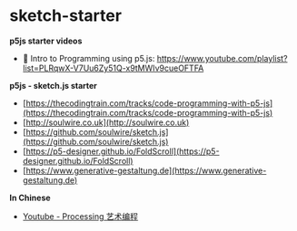 # sketch-starter

**p5js starter videos**

-   🎥 Intro to Programming using p5.js: https://www.youtube.com/playlist?list=PLRqwX-V7Uu6Zy51Q-x9tMWIv9cueOFTFA

**p5js - sketch.js starter**

- [https://thecodingtrain.com/tracks/code-programming-with-p5-js](https://thecodingtrain.com/tracks/code-programming-with-p5-js)
- [http://soulwire.co.uk](http://soulwire.co.uk)
- [https://github.com/soulwire/sketch.js](https://github.com/soulwire/sketch.js)
- [https://p5-designer.github.io/FoldScroll](https://p5-designer.github.io/FoldScroll)
- [https://www.generative-gestaltung.de](https://www.generative-gestaltung.de)

**In Chinese** 

- [Youtube - Processing 艺术编程](https://www.youtube.com/channel/UCpvDfd3kBdGvNV9Sw6fSH_A)
